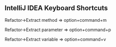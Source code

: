 ## IntelliJ IDEA Keyboard Shortcuts

Refactor->Extract method => option+command+m

Refactor->Extract parameter => option+command+p

Refactor->Extract variable => option+command+v
